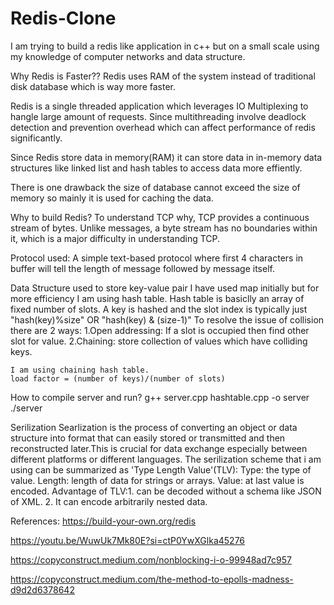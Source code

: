 # Redis-Clone
I am trying to build a redis like application in c++ but on a small scale using my knowledge of computer networks and data structure.

Why Redis is Faster??
    Redis uses RAM of the system instead of traditional disk database which is way more faster.

Redis is a single threaded application which leverages IO Multiplexing to hangle large amount of requests. Since multithreading involve deadlock detection and prevention overhead which can affect performance of redis significantly.

Since Redis store data in memory(RAM) it can store data in in-memory data structures like linked list and hash tables to access data more effiently.

There is one drawback the size of database cannot exceed the size of memory so mainly it is used for caching the data.

Why to build Redis?
    To understand TCP why, TCP provides a continuous stream of bytes. Unlike messages, a byte stream has no boundaries within it, which is a major difficulty in understanding TCP.

Protocol used:
    A simple text-based protocol where first 4 characters in buffer will tell the length of message followed by message itself.

Data Structure used to store key-value pair
    I have used map initially but for more efficiency I am using hash table.
    Hash table is basiclly an array of fixed number of slots. A key is hashed and the slot index is typically just "hash(key)%size" OR "hash(key) & (size-1)"
    To resolve the issue of collision there are 2 ways: 1.Open addressing: If a slot is occupied then find other slot for value.
    2.Chaining: store collection of values which have colliding keys.

    I am using chaining hash table.
    load factor = (number of keys)/(number of slots)

How to compile server and run?
    g++ server.cpp hashtable.cpp -o server
    ./server

Serilization
    Searlization is the process of converting an object or data structure into format that can easily stored or transmitted and then reconstructed later.This is crucial for data exchange especially between different platforms or different languages.
    The serilization scheme that i am using can be summarized as 'Type Length Value'(TLV):
        Type: the type of value.
        Length: length of data for strings or arrays.
        Value: at last value is encoded.
    Advantage of TLV:1. can be decoded without a schema like JSON of XML.
    2. It can encode arbitrarily nested data.


References:
https://build-your-own.org/redis

https://youtu.be/WuwUk7Mk80E?si=ctP0YwXGlka45276

https://copyconstruct.medium.com/nonblocking-i-o-99948ad7c957

https://copyconstruct.medium.com/the-method-to-epolls-madness-d9d2d6378642